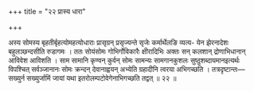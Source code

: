 +++
title = "२२ प्रास्य धारा"

+++

अस्य सोमस्य बृहतीर्बृहत्योमहत्योधाराः प्रासृग्रन् प्रसृज्यन्ते सृजेः कर्मार्थेलङि व्यत्य- येन झेरनादेशः बहुलञ्छन्दसीति रुडागमः । ततः सोयंसोमः गोभिर्गोविकारैः क्षीरादिभिः अक्तः सन् कलशान् द्रोणाभिधानान् आविवेश आविशति । साम सामानि कृण्वन् कुर्वन् सोमः सामन्यः सामगानकुशलः सुष्ठुशब्दायमानइत्यर्थः विपश्चित् सर्वञ्जानानः सोमः क्रन्दन् देवानाह्वयन् अभ्येति ग्रहादीनि त्वरया अभिगच्छति । तत्रदृष्टान्तः—सख्युर्न सख्युर्जामिं जायां यथा इतरोलम्पटोवेगेनाभिगच्छति तद्वत् ॥ २२ ॥